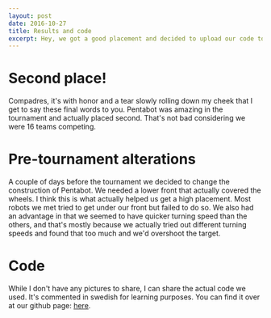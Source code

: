 ```yaml
---
layout: post
date: 2016-10-27
title: Results and code
excerpt: Hey, we got a good placement and decided to upload our code to github!
---
```


# Second place!
Compadres, it's with honor and a tear slowly rolling down my cheek that I get to say these final words to you. Pentabot was amazing in the tournament and actually placed second. That's not bad considering we were 16 teams competing.

# Pre-tournament alterations
A couple of days before the tournament we decided to change the construction of Pentabot. We needed a lower front that actually covered the wheels. I think this is what actually helped us get a high placement. Most robots we met tried to get under our front but failed to do so. We also had an advantage in that we seemed to have quicker turning speed than the others, and that's mostly because we actually tried out different turning speeds and found that too much and we'd overshoot the target.

# Code
While I don't have any pictures to share, I can share the actual code we used. It's commented in swedish for learning purposes. You can find it over at our github page: [here](https://github.com/l09-sumo/sumo).
